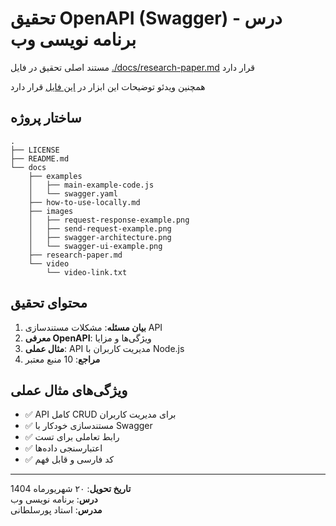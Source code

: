 # تحقیق OpenAPI (Swagger) - درس برنامه نویسی وب

مستند اصلی تحقیق در فایل [./docs/research-paper.md](./docs/research-paper.md) قرار دارد

همچنین ویدئو توضیحات این ابزار در [این فایل](./docs/video/video-link.txt) قرار دارد

## ساختار پروژه

```
.
├── LICENSE
├── README.md
└── docs
    ├── examples
    │   ├── main-example-code.js
    │   └── swagger.yaml
    ├── how-to-use-locally.md
    ├── images
    │   ├── request-response-example.png
    │   ├── send-request-example.png
    │   ├── swagger-architecture.png
    │   └── swagger-ui-example.png
    ├── research-paper.md
    └── video
        └── video-link.txt
```

## محتوای تحقیق

1. **بیان مسئله**: مشکلات مستندسازی API
2. **معرفی OpenAPI**: ویژگی‌ها و مزایا
3. **مثال عملی**: API مدیریت کاربران با Node.js
4. **مراجع**: 10 منبع معتبر

## ویژگی‌های مثال عملی

- ✅ API کامل CRUD برای مدیریت کاربران
- ✅ مستندسازی خودکار با Swagger
- ✅ رابط تعاملی برای تست
- ✅ اعتبارسنجی داده‌ها
- ✅ کد فارسی و قابل فهم

---

**تاریخ تحویل**: ۲۰ شهریورماه 1404  
**درس**: برنامه نویسی وب  
**مدرس**: استاد پورسلطانی
